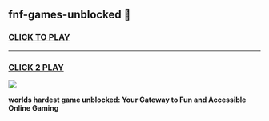 
## fnf-games-unblocked 👋
<h3>
<a href="https://premium.freeplayer.one?title=fnf-games-unblocked&ref=14F">CLICK TO PLAY</a></h3>
<hr>

<h3>
<a href="https://premium.freeplayer.one?title=fnf-games-unblocked&ref=14F">CLICK 2 PLAY</a>
  
</h3>

<a href="https://premium.freeplayer.one?title=fnf-games-unblocked&ref=12F/"><img src="https://clearcache.store/games.png"></a>


**worlds hardest game unblocked: Your Gateway to Fun and Accessible Online Gaming**
